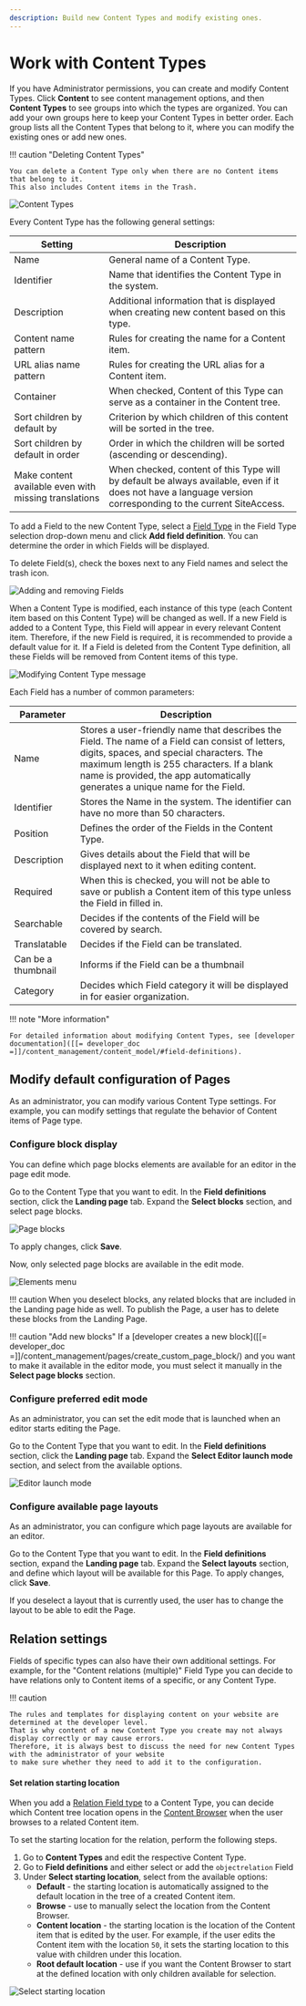 ```yaml
---
description: Build new Content Types and modify existing ones.
---
```


# Work with Content Types

If you have Administrator permissions, you can create and modify Content Types.
Click **Content** to see content management options, and then **Content Types** 
to see groups into which the types are organized.
You can add your own groups here to keep your Content Types in better order.
Each group lists all the Content Types that belong to it, where you can modify 
the existing ones or add new ones.

!!! caution "Deleting Content Types"

    You can delete a Content Type only when there are no Content items that belong to it.
    This also includes Content items in the Trash.

![Content Types](img/content_types.png "Content Types")

Every Content Type has the following general settings:

|Setting|Description|
--------|-----------|
|Name|General name of a Content Type.|
|Identifier|Name that identifies the Content Type in the system.|
|Description|Additional information that is displayed when creating new content based on this type.|
|Content name pattern|Rules for creating the name for a Content item.|
|URL alias name pattern|Rules for creating the URL alias for a Content item.|
|Container|When checked, Content of this Type can serve as a container in the Content tree.|
|Sort children by default by|Criterion by which children of this content will be sorted in the tree.|
|Sort children by default in order|Order in which the children will be sorted (ascending or descending).|
|Make content available even with missing translations|When checked, content of this Type will by default be always available, even if it does not have a language version corresponding to the current SiteAccess.|

To add a Field to the new Content Type, select a [Field Type](content_model.md#fields-and-field-types)
in the Field Type selection drop-down menu and click **Add field definition**.
You can determine the order in which Fields will be displayed.

To delete Field(s), check the boxes next to any Field names and select the trash icon.

![Adding and removing Fields](img/add_field.png "Adding and removing Fields")

When a Content Type is modified, each instance of this type (each Content item based on this Content Type) will be changed as well.
If a new Field is added to a Content Type, this Field will appear in every relevant Content item.
Therefore, if the new Field is required, it is recommended to provide a default value for it.
If a Field is deleted from the Content Type definition, all these Fields will be removed from Content items of this type.

![Modifying Content Type message](img/notification_ct.png "Modifying Content Type message")

Each Field has a number of common parameters:

|Parameter|Description|
|---------|-----------|
|Name|Stores a user-friendly name that describes the Field. The name of a Field can consist of letters, digits, spaces, and special characters. The maximum length is 255 characters. If a blank name is provided, the app automatically generates a unique name for the Field.|
|Identifier|Stores the Name in the system. The identifier can have no more than 50 characters.|
|Position|Defines the order of the Fields in the Content Type.|
|Description|Gives details about the Field that will be displayed next to it when editing content.|
|Required|When this is checked, you will not be able to save or publish a Content item of this type unless the Field in filled in.|
|Searchable|Decides if the contents of the Field will be covered by search.|
|Translatable|Decides if the Field can be translated.|
|Can be a thumbnail|Informs if the Field can be a thumbnail|
|Category|Decides which Field category it will be displayed in for easier organization.|

!!! note "More information"

    For detailed information about modifying Content Types, see [developer documentation]([[= developer_doc =]]/content_management/content_model/#field-definitions).

## Modify default configuration of Pages

As an administrator, you can modify various Content Type settings. 
For example, you can modify settings that regulate the behavior of Content items of Page type.

### Configure block display

You can define which page blocks elements are available for an editor in the page edit mode.

Go to the Content Type that you want to edit. 
In the **Field definitions** section, click the **Landing page** tab.
Expand the **Select blocks** section, and select page blocks.

![Page blocks](img/select_page_blocks.png "Select page blocks")

To apply changes, click **Save**.

Now, only selected page blocks are available in the edit mode.

![Elements menu](img/page_blocks_toolbar.png "Elements menu")

!!! caution
    When you deselect blocks, any related blocks that are included in the Landing page hide as well. 
    To publish the Page,
    a user has to delete these blocks from the Landing Page.

!!! caution "Add new blocks"
    If a [developer creates a new block]([[= developer_doc =]]/content_management/pages/create_custom_page_block/) and you want to make it available 
    in the editor mode, you must select it manually in the **Select page blocks** section.

### Configure preferred edit mode

As an administrator, you can set the edit mode that is launched when an editor starts editing the Page.

Go to the Content Type that you want to edit. 
In the **Field definitions** section, click the **Landing page** tab.
Expand the **Select Editor launch mode** section, and select from the available options.

![Editor launch mode](img/select_editor_mode.png "Select Editor launch mode")

### Configure available page layouts

As an administrator, you can configure which page layouts are available for an editor.

Go to the Content Type that you want to edit. 
In the **Field definitions** section, expand the **Landing page** tab.
Expand the **Select layouts** section, and define which layout will be available for this Page.
To apply changes, click **Save**.

If you deselect a layout that is currently used, the user has to change the layout to be able to edit the Page.



## Relation settings

Fields of specific types can also have their own additional settings.
For example, for the "Content relations (multiple)" Field Type you can decide
to have relations only to Content items of a specific, or any Content Type.

!!! caution

    The rules and templates for displaying content on your website are determined at the developer level.
    That is why content of a new Content Type you create may not always display correctly or may cause errors.
    Therefore, it is always best to discuss the need for new Content Types with the administrator of your website
    to make sure whether they need to add it to the configuration.

#### Set relation starting location

When you add a [Relation Field type](create_content_basic.md#relation_field) to a Content Type, you can decide which Content tree location opens in the [Content Browser](content_model.md#content-browser) when the user browses to a related Content item.

To set the starting location for the relation, perform the following steps. 

1. Go to **Content Types** and edit the respective Content Type.
2. Go to **Field definitions** and either select or add the `objectrelation` Field
3. Under **Select starting location**, select from the available options:
    - **Default** - the starting location is automatically assigned to the default location in the tree of a created Content item.
    - **Browse** - use to manually select the location from the Content Browser.
    - **Content location** - the starting location is the location of the Content item that is edited by the user. For example, if the user edits the Content item with the location `50`, it sets the starting location to this value with children under this location.
    - **Root default location** - use if you want the Content Browser to start at the defined location with only children available for selection.

![Select starting location](img/select_start_location.png "Selecting a starting location")
